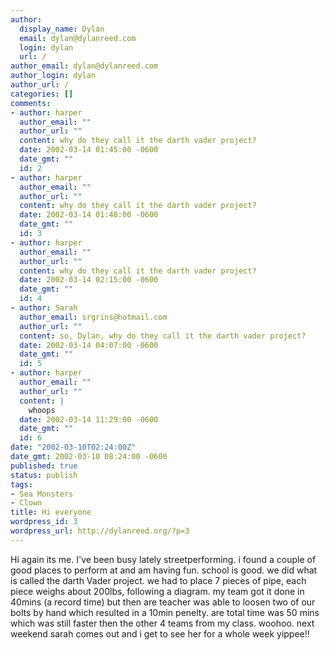 ```yaml
---
author:
  display_name: Dylan
  email: dylan@dylanreed.com
  login: dylan
  url: /
author_email: dylan@dylanreed.com
author_login: dylan
author_url: /
categories: []
comments:
- author: harper
  author_email: ""
  author_url: ""
  content: why do they call it the darth vader project?
  date: 2002-03-14 01:45:00 -0600
  date_gmt: ""
  id: 2
- author: harper
  author_email: ""
  author_url: ""
  content: why do they call it the darth vader project?
  date: 2002-03-14 01:48:00 -0600
  date_gmt: ""
  id: 3
- author: harper
  author_email: ""
  author_url: ""
  content: why do they call it the darth vader project?
  date: 2002-03-14 02:15:00 -0600
  date_gmt: ""
  id: 4
- author: Sarah
  author_email: srgrins@hotmail.com
  author_url: ""
  content: so, Dylan, why do they call it the darth vader project?
  date: 2002-03-14 04:07:00 -0600
  date_gmt: ""
  id: 5
- author: harper
  author_email: ""
  author_url: ""
  content: |
    whoops
  date: 2002-03-14 11:29:00 -0600
  date_gmt: ""
  id: 6
date: "2002-03-10T02:24:00Z"
date_gmt: 2002-03-10 08:24:00 -0600
published: true
status: publish
tags:
- Sea Monsters
- Clown
title: Hi everyone
wordpress_id: 3
wordpress_url: http://dylanreed.org/?p=3
---
```


Hi again its me. I've been busy lately streetperforming. i found a couple of good places to perform at and am having fun. school is good. we did what is called the darth Vader project. we had to place 7 pieces of pipe, each piece weighs about 200lbs, following a diagram. my team got it done in 40mins (a record time) but then are teacher was able to loosen two of our bolts by hand which resulted in a 10min penelty. are total time was 50 mins which was still faster then the other 4 teams from my class. woohoo. next weekend sarah comes out and i get to see her for a whole week yippee!!
